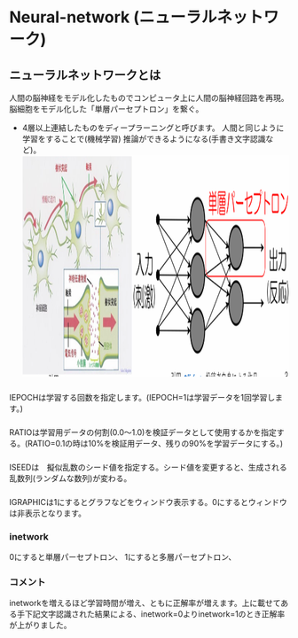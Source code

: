 # Neural-network (ニューラルネットワーク)
## ニューラルネットワークとは
 人間の脳神経をモデル化したものでコンピュータ上に人間の脳神経回路を再現。
 脳細胞をモデル化した「単層パーセプトロン」を繋ぐ。
 * 4層以上連結したものをディープラーニングと呼びます。
 人間と同じように学習をすることで(機械学習)
 推論ができるようになる(手書き文字認識など)。
<img src="p1.png" height="400px" width ="700px">　
### 
 IEPOCHは学習する回数を指定します。(IEPOCH=1は学習データを1回学習します。)
### 
 RATIOは学習用データの何割(0.0〜1.0)を検証データとして使用するかを指定する。(RATIO=0.1の時は10%を検証用データ、残りの90%を学習データにする。)
### 
 ISEEDは　擬似乱数のシード値を指定する。シード値を変更すると、生成される乱数列(ランダムな数列)が変わる。
### 
 IGRAPHICは1にするとグラフなどをウィンドウ表示する。0にするとウィンドウは非表示となります。
### inetwork
 0にすると単層パーセプトロン、
 1にすると多層パーセプトロン、
### コメント
inetworkを増えるほど学習時間が増え、ともに正解率が増えます。上に載せてある手下記文字認識された結果による、inetwork=0よりinetwork=1のとき正解率が上がりました。
